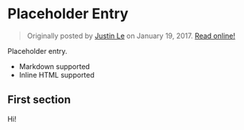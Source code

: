 Placeholder Entry
=================

> Originally posted by [Justin Le](https://blog.jle.im/) on January 19, 2017.
> [Read online!](https://blog.jle.im/entry/placeholder-entry.html)

Placeholder entry.

-   Markdown supported
-   Inline HTML supported

First section
-------------

Hi!
